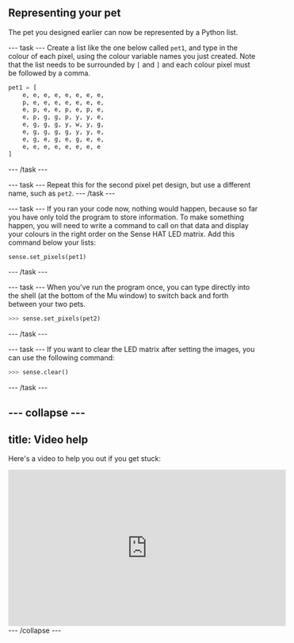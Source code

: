 ## Representing your pet

The pet you designed earlier can now be represented by a Python list.

--- task ---
Create a list like the one below called `pet1`, and type in the colour of each pixel, using the colour variable names you just created. Note that the list needs to be surrounded by `[` and `]` and each colour pixel must be followed by a comma.

```python
pet1 = [
	e, e, e, e, e, e, e, e,
	p, e, e, e, e, e, e, e,
	e, p, e, e, p, e, p, e,
	e, p, g, g, p, y, y, e,
	e, g, g, g, y, w, y, g,
	e, g, g, g, g, y, y, e,
	e, g, e, g, e, g, e, e,
	e, e, e, e, e, e, e, e
]
```
--- /task ---

--- task ---
Repeat this for the second pixel pet design, but use a different name, such as `pet2`.
--- /task ---

--- task ---
If you ran your code now, nothing would happen, because so far you have only told the program to store information. To make something happen, you will need to write a command to call on that data and display your colours in the right order on the Sense HAT LED matrix. Add this command below your lists:

```python
sense.set_pixels(pet1)
```
--- /task ---

--- task ---
When you've run the program once, you can type directly into the shell (at the bottom of the Mu window) to switch back and forth between your two pets.

```python
>>> sense.set_pixels(pet2)
```
--- /task ---

--- task ---
If you want to clear the LED matrix after setting the images, you can use the following command:

```python
>>> sense.clear()
```
--- /task ---

--- collapse ---
---
title: Video help
---
Here's a video to help you out if you get stuck:
<iframe width="560" height="315" src="https://www.youtube.com/embed/gBbYjKGAQsM" frameborder="0" allowfullscreen></iframe>
--- /collapse ---
